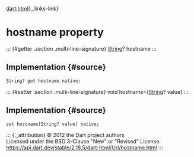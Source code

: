 [dart:html](../../dart-html/dart-html-library){._links-link}

hostname property
=================

::: {#getter .section .multi-line-signature}
[String](../../dart-core/string-class)? hostname
:::

Implementation {#source}
--------------

``` {.language-dart data-language="dart"}
String? get hostname native;
```

::: {#setter .section .multi-line-signature}
void hostname=([String](../../dart-core/string-class)? value)
:::

Implementation {#source}
--------------

``` {.language-dart data-language="dart"}
set hostname(String? value) native;
```

::: {._attribution}
© 2012 the Dart project authors\
Licensed under the BSD 3-Clause \"New\" or \"Revised\" License.\
<https://api.dart.dev/stable/2.18.5/dart-html/Url/hostname.html>
:::
